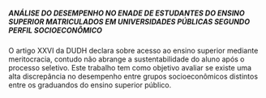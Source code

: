 <h5>ANÁLISE DO DESEMPENHO NO ENADE DE ESTUDANTES DO ENSINO SUPERIOR MATRICULADOS EM UNIVERSIDADES PÚBLICAS SEGUNDO PERFIL SOCIOECONÔMICO</h5>
<p>O artigo XXVI da DUDH declara sobre acesso ao ensino superior mediante meritocracia, contudo não abrange a sustentabilidade do aluno após o processo seletivo. Este trabalho tem como objetivo avaliar se existe uma alta discrepância no desempenho entre grupos socioeconômicos distintos entre os graduandos do ensino superior público.</p>
